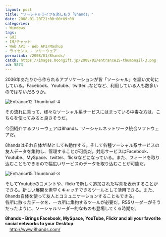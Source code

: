 ```yaml
---
layout: post
title: "ソーシャルライフを楽しもう「8hands」"
date: 2008-01-20T21:00:00+09:00
categories:
- Windows
tags: 
- GUI
- IM/チャット
- Web API - Web API/Mashup
- ライセンス - フリーウェア
permalink: /2008/01/8hands/
catch: https://images.moongift.jp/2008/01/entrance15-thumbnail-3.png
id: 5873
---
```

2006年あたりから作られるアプリケーションが皆「ソーシャル」を謳い文句にしている。Facebook、Youtube、twitter…などなど、利用している人も数多いのではないだろうか。   
  
 ![Entrance12 Thumbnail-4](https://images.moongift.jp/2008/01/entrance12-thumbnail-4.png)  
  
その流れに乗って、様々なソーシャル系サービスにはまっている中毒な方は、こちらを使ってみると良さそうだ。   
  
今回紹介するフリーウェアは8hands、ソーシャルネットワーク統合ソフトウェアだ。   
  
<!--more-->  
8handsはそれ自体がIMとしても動作する。そして各種ソーシャル系サービスの友人データを集約し、管理することが可能だ。対応サービスはFacebook、Youtube、MySpace、twitter、flickrなどになっている。また、フィードを取り込むこともできるので幅広いサービスのデータを取り込むことが可能だ。   
  
 ![Entrance15 Thumbnail-3](https://images.moongift.jp/2008/01/entrance15-thumbnail-3.png)  
  
そしてYoutubeのコメントや、flickrで新しく追加された写真を表示することができる。新しい展開を素早くキャッチできるツールとして活用できる。また、8hands自体を使って友人とコミュニケーションすることもできる。   
各所に散ったデータを、一カ所に集約するツールが必要だ。RSSリーダーがそうだったように、ソーシャルリーダー的なものも登場してくる時期だ。   
  
**8hands - Brings Facebook, MySpace, YouTube, Flickr and all your favorite social networks to your Desktop**   
　[http://www.8hands.com/   
](http://www.8hands.com/)

